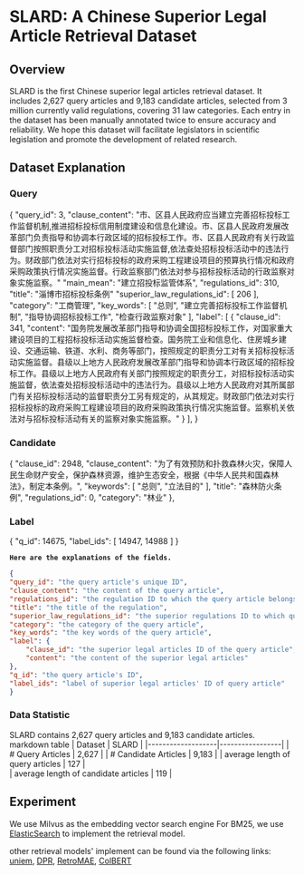 # **SLARD: A Chinese Superior Legal Article Retrieval Dataset**
## Overview
SLARD is the first Chinese superior legal articles retrieval dataset. It includes 2,627 query articles and 9,183 candidate articles, selected from 3 million currently valid regulations, covering 31 law categories. Each entry in the dataset has been manually annotated twice to ensure accuracy and reliability. We hope this dataset will facilitate legislators in scientific legislation and promote the development of related research.

## Dataset Explanation
### Query
{
        "query_id": 3,
        "clause_content": "市、区县人民政府应当建立完善招标投标工作监督机制,推进招标投标信用制度建设和信息化建设。市、区县人民政府发展改革部门负责指导和协调本行政区域的招标投标工作。市、区县人民政府有关行政监督部门按照职责分工对招标投标活动实施监督,依法查处招标投标活动中的违法行为。财政部门依法对实行招标投标的政府采购工程建设项目的预算执行情况和政府采购政策执行情况实施监督。行政监察部门依法对参与招标投标活动的行政监察对象实施监察。"
        "main_mean": "建立招投标监管体系",
        "regulations_id": 310,
        "title": "淄博市招标投标条例"
        "superior_law_regulations_id": [
            206
        ],
        "category": "工商管理",
        "key_words": [
            "总则",
            "建立完善招标投标工作监督机制",
            "指导协调招标投标工作",
            "检查行政监察对象"
        ],
        "label": [
            {
                "clause_id": 341,
                "content": "国务院发展改革部门指导和协调全国招标投标工作，对国家重大建设项目的工程招标投标活动实施监督检查。国务院工业和信息化、住房城乡建设、交通运输、铁道、水利、商务等部门，按照规定的职责分工对有关招标投标活动实施监督。县级以上地方人民政府发展改革部门指导和协调本行政区域的招标投标工作。县级以上地方人民政府有关部门按照规定的职责分工，对招标投标活动实施监督，依法查处招标投标活动中的违法行为。县级以上地方人民政府对其所属部门有关招标投标活动的监督职责分工另有规定的，从其规定。财政部门依法对实行招标投标的政府采购工程建设项目的政府采购政策执行情况实施监督。监察机关依法对与招标投标活动有关的监察对象实施监察。"
            }
        ],
    }
### Candidate
{
        "clause_id": 2948,
        "clause_content": "为了有效预防和扑救森林火灾，保障人民生命财产安全，保护森林资源，维护生态安全，根据《中华人民共和国森林法》，制定本条例。",
        "keywords": [
            "总则",
            "立法目的"
        ],
        "title": "森林防火条例",
        "regulations_id": 0,
        "category": "林业"
    },

### Label
{
        "q_id": 14675,
        "label_ids": [
            14947,
            14988
        ]
    }


**`Here are the explanations of the fields.`**

```json
{
"query_id": "the query article's unique ID",
"clause_content": "the content of the query article",
"regulations_id": "the regulation ID to which the query article belongs",
"title": "the title of the regulation",
"superior_law_regulations_id": "the superior regulations ID to which query article belongs",
"category": "the category of the query article",
"key_words": "the key words of the query article",
"label": {
    "clause_id": "the superior legal articles ID of the query article",
    "content": "the content of the superior legal articles"
},
"q_id": "the query article's ID",
"label_ids": "label of superior legal articles' ID of query article"
}
``` 

### Data Statistic
SLARD contains 2,627 query articles and 9,183 candidate articles.
markdown table
| Dataset           | SLARD           |
|-------------------|-----------------|
| # Query Articles   | 2,627           |
| # Candidate Articles | 9,183          |
| average length of query articles | 127 |  
| average length of candidate articles | 119 | 

## Experiment
We use Milvus as the embedding vector search engine
For BM25, we use [ElasticSearch](https://www.elastic.co/cn/elasticsearch) to implement the retrieval model.

other retrieval models' implement can be found via the following links:
[uniem](https://github.com/wangyuxinwhy/uniem), [DPR](https://github.com/facebookresearch/DPR), [RetroMAE](https://github.com/staoxiao/RetroMAE), [ColBERT](https://github.com/IBM/ColBERT-practical)

